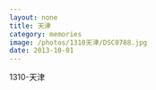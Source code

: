 ```yaml
---
layout: none
title: 天津
category: memories
image: /photos/1310天津/DSC0788.jpg
date: 2013-10-01
---
```

1310-天津